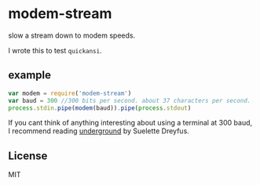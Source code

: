 # modem-stream

slow a stream down to modem speeds.

I wrote this to test `quickansi`.

## example

``` js
var modem = require('modem-stream')
var baud = 300 //300 bits per second. about 37 characters per second.
process.stdin.pipe(modem(baud)).pipe(process.stdout)
```

If you cant think of anything interesting about using a terminal
at 300 baud, I recommend reading [underground](http://www.underground-book.net/)
by Suelette Dreyfus.

## License

MIT
